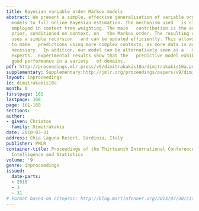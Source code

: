 ```yaml
---
title: Bayesian variable order Markov models
abstract: We present a simple, effective generalisation of variable order   Markov
  models to full online Bayesian estimation. The mechanism used   is close to that
  employed in context tree weighting. The main   contribution is the addition of a
  prior, conditioned on context, on   the Markov order. The resulting construction
  uses a simple recursion   and can be updated efficiently. This allows the model
  to make   predictions using more complex contexts, as more data is acquired,   if
  necessary.  In addition, our model can be alternatively seen as a   mixture of tree
  experts.  Experimental results show that the   predictive model exhibits consistently
  good performance in a variety   of domains.
pdf: http://proceedings.mlr.press/v9/dimitrakakis10a/dimitrakakis10a.pdf
supplementary: Supplementary:http://jmlr.org/proceedings/papers/v9/dimitrakakis10a/dimitrakakis10aSupple.tgz
layout: inproceedings
id: dimitrakakis10a
month: 0
firstpage: 161
lastpage: 168
page: 161-168
sections: 
author:
- given: Christos
  family: Dimitrakakis
date: 2010-03-31
address: Chia Laguna Resort, Sardinia, Italy
publisher: PMLR
container-title: Proceedings of the Thirteenth International Conference on Artificial
  Intelligence and Statistics
volume: '9'
genre: inproceedings
issued:
  date-parts:
  - 2010
  - 3
  - 31
# Format based on citeproc: http://blog.martinfenner.org/2013/07/30/citeproc-yaml-for-bibliographies/
---
```

